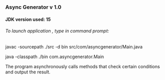 ### Async Generator v 1.0
#### JDK version used: 15
###### To launch application , type in command prompt:
javac -sourcepath ./src -d bin src/com/asyncgenerator/Main.java

java -classpath ./bin com.asyncgenerator.Main

The program asynchronously calls methods that check certain conditions and output the result.
